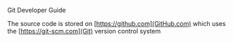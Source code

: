 Git Developer Guide

The source code is stored on [https://github.com](GitHub.com) which uses the [https://git-scm.com](Git) version control system